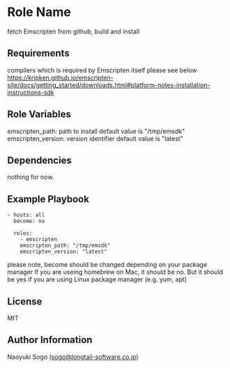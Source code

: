 Role Name
=========

fetch Emscripten from github, build and install

Requirements
------------

compilers which is required by Emscripten itself
please see below
https://kripken.github.io/emscripten-site/docs/getting_started/downloads.html#platform-notes-installation-instructions-sdk

Role Variables
--------------

emscripten\_path: path to install default value is "/tmp/emsdk"
emscripten\_version: version identifier default value is "latest"

Dependencies
------------

nothing for now.

Example Playbook
----------------

```
- hosts: all
  become: no

  roles:
    - emscripten
    emscripten_path: "/tmp/emsdk"
    emscripten_version: "latest"
```

please note, become should be changed depending on your package manager
If you are useing homebrew on Mac, it should be no. But it should be yes if you are using Linux package manager (e.g. yum, apt)

License
-------

MIT

Author Information
------------------

Naoyuki Sogo (sogo@longtail-software.co.jp)
